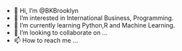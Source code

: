 - 👋 Hi, I’m @BKBrooklyn
- 👀 I’m interested in International Business, Programming.
- 🌱 I’m currently learning Python,R and Machine Learning.
- 💞️ I’m looking to collaborate on ...
- 📫 How to reach me ...

<!---
BKBrooklyn/BKBrooklyn is a ✨ special ✨ repository because its `README.md` (this file) appears on your GitHub profile.
You can click the Preview link to take a look at your changes.
--->
